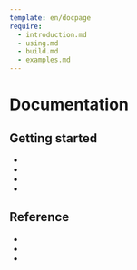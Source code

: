 ```yaml
---
template: en/docpage
require:
  - introduction.md
  - using.md
  - build.md
  - examples.md
---
```


<!--{{breadcrumb}}-->

# Documentation

## Getting started

<!--{{html-attr class="pagerefblock_list"}}-->

- <!--{{pagerefblock path="content/en/docs/introduction"}}-->
- <!--{{pagerefblock path="content/en/docs/build"}}-->
- <!--{{pagerefblock path="content/en/docs/examples"}}-->
- <!--{{pagerefblock path="content/en/docs/using"}}-->

## Reference

<!--{{html-attr class="pagerefblock_list"}}-->

- <!--{{pagerefblock path="content/en/docs/main/index"}}-->
- <!--{{pagerefblock path="content/en/docs/webcontext/index"}}-->
- <!--{{pagerefblock path="content/en/docs/test/index"}}-->
